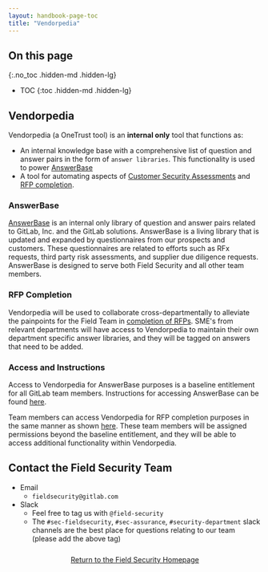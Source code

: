 ```yaml
---
layout: handbook-page-toc
title: "Vendorpedia"
---
```


## On this page
{:.no_toc .hidden-md .hidden-lg}
 
- TOC
{:toc .hidden-md .hidden-lg}


## Vendorpedia

Vendorpedia (a OneTrust tool) is an **internal only** tool that functions as:

* An internal knowledge base with a comprehensive list of question and answer pairs in the form of `answer libraries`. This functionality is used to power [AnswerBase](https://about.gitlab.com/handbook/engineering/security/security-assurance/field-security/answerbase.html)
* A tool for automating aspects of [Customer Security Assessments](/handbook/engineering/security/security-assurance/field-security/customer-security-assessment-process.html) and [RFP completion](https://about.gitlab.com/handbook/engineering/security/security-assurance/field-security/Field-Security-RFP.html).

### AnswerBase

[AnswerBase](https://about.gitlab.com/handbook/engineering/security/security-assurance/field-security/answerbase.html) is an internal only library of question and answer pairs related to GitLab, Inc. and the GitLab solutions. AnswerBase is a living library that is updated and expanded by questionnaires from our prospects and customers. These questionnaires are related to efforts such as RFx requests, third party risk assessments, and supplier due diligence requests. AnswerBase is designed to serve both Field Security and all other team members.

### RFP Completion

Vendorpedia will be used to collaborate cross-departmentally to alleviate the painpoints for the Field Team in [completion of RFPs](https://about.gitlab.com/handbook/engineering/security/security-assurance/field-security/Field-Security-RFP.html). SME's from relevant departments will have access to Vendorpedia to maintain their own department specific answer libraries, and they will be tagged on answers that need to be added.

### Access and Instructions

Access to Vendorpedia for AnswerBase purposes is a baseline entitlement for all GitLab team members. Instructions for accessing AnswerBase can be found [here](https://about.gitlab.com/handbook/security/security-assurance/field-security/answerbase.html#how-can-i-access-answerbase).

Team members can access Vendorpedia for RFP completion purposes in the same manner as shown [here](https://about.gitlab.com/handbook/security/security-assurance/field-security/answerbase.html#how-can-i-access-answerbase). These team members will be assigned permissions beyond the baseline entitlement, and they will be able to access additional functionality within Vendorpedia. 

## Contact the Field Security Team

* Email
   * `fieldsecurity@gitlab.com`
* Slack
   * Feel free to tag us with `@field-security`
   * The `#sec-fieldsecurity`, `#sec-assurance`, `#security-department` slack channels are the best place for questions relating to our team (please add the above tag)

<div class="flex-row" markdown="0" style="height:40px">
    <a href="https://about.gitlab.com/handbook/engineering/security/security-assurance/field-security/" class="btn btn-purple-inv" style="width:100%;height:100%;margin:1px;display:flex;justify-content:center;align-items:center;">Return to the Field Security Homepage</a>
</div>

